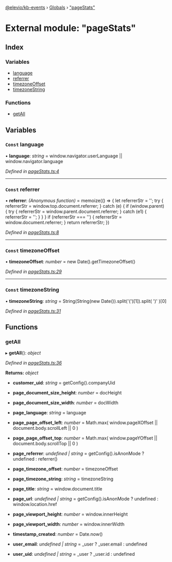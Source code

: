 [@elevio/kb-events](../README.md) › [Globals](../globals.md) › ["pageStats"](_pagestats_.md)

# External module: "pageStats"

## Index

### Variables

* [language](_pagestats_.md#const-language)
* [referrer](_pagestats_.md#const-referrer)
* [timezoneOffset](_pagestats_.md#const-timezoneoffset)
* [timezoneString](_pagestats_.md#const-timezonestring)

### Functions

* [getAll](_pagestats_.md#getall)

## Variables

### `Const` language

• **language**: *string* = window.navigator.userLanguage || window.navigator.language

*Defined in [pageStats.ts:4](https://github.com/elevio/kb-events/blob/4fe81c3/src/pageStats.ts#L4)*

___

### `Const` referrer

• **referrer**: *(Anonymous function)* = memoize(() => {
  let referrerStr = '';
  try {
    referrerStr = window.top.document.referrer;
  } catch (e) {
    if (window.parent) {
      try {
        referrerStr = window.parent.document.referrer;
      } catch (e1) {
        referrerStr = '';
      }
    }
  }
  if (referrerStr === '') {
    referrerStr = window.document.referrer;
  }
  return referrerStr;
})

*Defined in [pageStats.ts:8](https://github.com/elevio/kb-events/blob/4fe81c3/src/pageStats.ts#L8)*

___

### `Const` timezoneOffset

• **timezoneOffset**: *number* = new Date().getTimezoneOffset()

*Defined in [pageStats.ts:29](https://github.com/elevio/kb-events/blob/4fe81c3/src/pageStats.ts#L29)*

___

### `Const` timezoneString

• **timezoneString**: *string* = String(String(new Date()).split('(')[1]).split(
  ')'
)[0]

*Defined in [pageStats.ts:31](https://github.com/elevio/kb-events/blob/4fe81c3/src/pageStats.ts#L31)*

## Functions

###  getAll

▸ **getAll**(): *object*

*Defined in [pageStats.ts:36](https://github.com/elevio/kb-events/blob/4fe81c3/src/pageStats.ts#L36)*

**Returns:** *object*

* **customer_uid**: *string* = getConfig().companyUid

* **page_document_size_height**: *number* = docHeight

* **page_document_size_width**: *number* = docWidth

* **page_language**: *string* = language

* **page_page_offset_left**: *number* = Math.max(
      window.pageXOffset || document.body.scrollLeft || 0
    )

* **page_page_offset_top**: *number* = Math.max(
      window.pageYOffset || document.body.scrollTop || 0
    )

* **page_referrer**: *undefined | string* = getConfig().isAnonMode ? undefined : referrer()

* **page_timezone_offset**: *number* = timezoneOffset

* **page_timezone_string**: *string* = timezoneString

* **page_title**: *string* = window.document.title

* **page_url**: *undefined | string* = getConfig().isAnonMode ? undefined : window.location.href

* **page_viewport_height**: *number* = window.innerHeight

* **page_viewport_width**: *number* = window.innerWidth

* **timestamp_created**: *number* = Date.now()

* **user_email**: *undefined | string* = _user ? _user.email : undefined

* **user_uid**: *undefined | string* = _user ? _user.id : undefined
